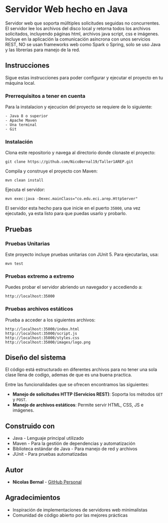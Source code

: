 # Servidor Web hecho en Java

Servidor web que soporta múlltiples solicitudes seguidas no concurrentes. El servidor lee los archivos del disco local y retorna todos los archivos solicitados, incluyendo páginas html, archivos java script, css e imágenes.
Incluye en la aplicación la comunicación asíncrona con unos servicios REST, NO se usan frameworks web como Spark o Spring, solo se uso Java y las librerías para manejo de la red.

## Instrucciones

Sigue estas instrucciones para poder configurar y ejecutar el proyecto en tu máquina local.

### Prerrequisitos a tener en cuenta

Para la instalacion y ejecucion del proyecto se requiere de lo siguiente:

```
- Java 8 o superior
- Apache Maven
- Una terminal
- Git
```

### Instalación

Clona este repositorio y navega al directorio donde clonaste el proyecto:

```
git clone https://github.com/NicoBernal19/Taller1AREP.git
```

Compila y construye el proyecto con Maven:

```
mvn clean install
```

Ejecuta el servidor:

```
mvn exec:java -Dexec.mainClass="co.edu.eci.arep.HttpServer"
```

El servidor esta hecho para que inicie en el puerto `35000`, una vez ejecutado, ya esta listo para que puedas usarlo y probarlo.

## Pruebas

### Pruebas Unitarias

Este proyecto incluye pruebas unitarias con JUnit 5. Para ejecutarlas, usa:

```
mvn test
```

### Pruebas extremo a extremo

Puedes probar el servidor abriendo un navegador y accediendo a:

```
http://localhost:35000
```
### Pruebas archivos estáticos

Prueba a acceder a los siguientes archivos:

```
http://localhost:35000/index.html
http://localhost:35000/script.js
http://localhost:35000/styles.css
http://localhost:35000/images/logo.png
```

## Diseño del sistema

El código está estructurado en diferentes archivos para no tener una sola clase llena de codigo, ademas de que es una buena practica.

Entre las funcionalidades que se ofrecen encontramos las siguientes:

- **Manejo de solicitudes HTTP (Servicios REST)**: Soporta los métodos `GET` y `POST`.
- **Manejo de archivos estáticos**: Permite servir HTML, CSS, JS e imágenes.

## Construido con

* Java - Lenguaje principal utilizado
* Maven - Para la gestión de dependencias y automatización
* Biblioteca estándar de Java - Para manejo de red y archivos
* JUnit - Para pruebas automatizadas

## Autor

* **Nicolas Bernal** - [GitHub Personal](https://github.com/NicoBernal19)

## Agradecimientos

* Inspiración de implementaciones de servidores web minimalistas
* Comunidad de código abierto por las mejores prácticas
